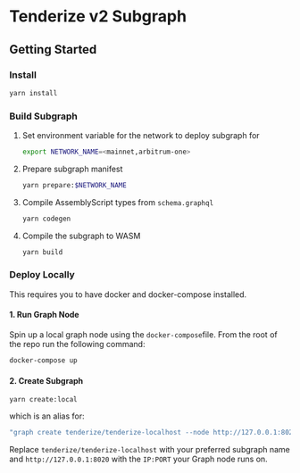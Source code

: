 # Tenderize v2 Subgraph

## Getting Started

### Install

```sh
yarn install
```

### Build Subgraph

1. Set environment variable for the network to deploy subgraph for

   ```sh
   export NETWORK_NAME=<mainnet,arbitrum-one>
   ```

2. Prepare subgraph manifest

   ```sh
   yarn prepare:$NETWORK_NAME
   ```

3. Compile AssemblyScript types from `schema.graphql`

   ```sh
   yarn codegen
   ```

4. Compile the subgraph to WASM

   ```sh
   yarn build
   ```

### Deploy Locally

This requires you to have docker and docker-compose installed.

#### 1. Run Graph Node

Spin up a local graph node using the `docker-compose`file. From the root of the repo run the following command:

```sh
docker-compose up
```

#### 2. Create Subgraph

```
yarn create:local
```

which is an alias for:

```sh
"graph create tenderize/tenderize-localhost --node http://127.0.0.1:8020"
```

Replace `tenderize/tenderize-localhost` with your preferred subgraph name and `http://127.0.0.1:8020` with the `IP:PORT` your Graph node runs on.
